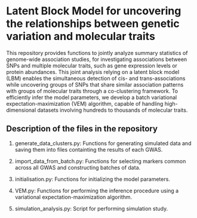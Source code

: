 #  Latent Block Model for uncovering the relationships between genetic variation and molecular traits

This repository provides functions to jointly analyze summary statistics of genome-wide association studies, for investigating associations between SNPs and multiple molecular traits, such as gene expression levels or protein abundances. This joint analysis relying on a latent block model (LBM) enables the simultaneous detection of cis- and trans-associations while uncovering groups of SNPs that share similar association patterns with groups of molecular traits through a co-clustering framework. To efficiently infer the model parameters, we develop a batch variational expectation-maximization (VEM) algorithm, capable of handling high-dimensional datasets involving hundreds to thousands of molecular traits.

## Description of the files in the repository

1.  generate_data_clusters.py: Functions for generating simulated data and saving them into files containting the results of each GWAS.

2. import_data_from_batch.py: Functions for selecting markers common across all GWAS and constructing batches of data.

3. initialisation.py: Functions for initializing the model parameters.

4. VEM.py: Functions for performing the inference procedure using a variational expectation-maximization algorithm.

5. simulation_analysis.py: Script for performing simulation study. 


